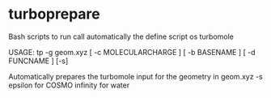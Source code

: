 # turboprepare

Bash scripts to run call automatically the define script os turbomole

USAGE: tp -g geom.xyz [ -c MOLECULARCHARGE ] [ -b BASENAME ] [ -d FUNCNAME ] [-s]

 Automatically prepares the turbomole input for the geometry in geom.xyz
 -s epsilon for COSMO
     infinity for water

